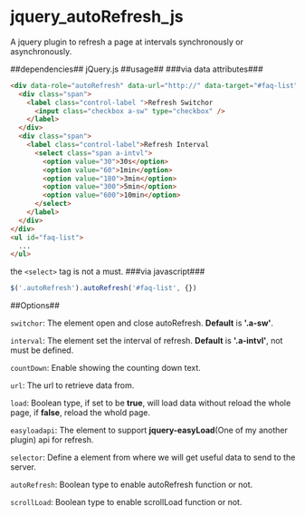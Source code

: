 jquery_autoRefresh_js
=====================

A jquery plugin to refresh a page at intervals synchronously or asynchronously.

##dependencies##
jQuery.js
##usage##
###via data attributes###
```html
<div data-role="autoRefresh" data-url="http://" data-target="#faq-list">
  <div class="span">
    <label class="control-label ">Refresh Switchor
      <input class="checkbox a-sw" type="checkbox" />
    </label>
  </div>
  <div class="span">
    <label class="control-label">Refresh Interval
      <select class="span a-intvl">
        <option value="30">30s</option>
        <option value="60">1min</option>
        <option value="180">3min</option>
        <option value="300">5min</option>
        <option value="600">10min</option>
      </select>
    </label>
  </div>
</div>
<ul id="faq-list">
  ...
</ul>
```
the ```<select>``` tag is not a must.
###via javascript###
```javascript
$('.autoRefresh').autoRefresh('#faq-list', {})
```
##Options##

```switchor```: The element open and close autoRefresh. **Default** is **'.a-sw'**.

```interval```: The element set the interval of refresh. **Default** is **'.a-intvl'**, not must be defined.

```countDown```: Enable showing the counting down text.

```url```: The url to retrieve data from.

```load```: Boolean type, if set to be **true**, will load data without reload the whole page, if **false**, reload the whold page.

```easyloadapi```: The element to support **jquery-easyLoad**(One of my another plugin) api for refresh.

```selector```: Define a element from where we will get useful data to send to the server.

```autoRefresh```: Boolean type to enable autoRefresh function or not.

```scrollLoad```: Boolean type to enable scrollLoad function or not.
